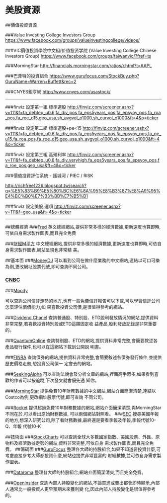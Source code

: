 # 美股資源

##價值投資資源 

###Value Investing College Investors Group
https://www.facebook.com/groups/valueinvestingcollege/videos/

###VIC價值投資學院中文組/价值投资学院 (Value Investing College Chinese Investors Group)
https://www.facebook.com/groups/taiwanvic/?fref=ts

###MorningStar 
http://financials.morningstar.com/ratios/r.html?t=AAPL

###巴菲特的投資組合
https://www.gurufocus.com/StockBuy.php?GuruName=Warren+Buffett&rec=2

###CNYES鉅亨網
http://www.cnyes.com/usastock/

--------------------------------------------------

###finviz 設定第一組 標準選股
http://finviz.com/screener.ashx?v=111&f=fa_debteq_u0.6,fa_div_pos,fa_eps5years_pos,fa_epsyoy_pos,fa_roa_pos,fa_roe_o15,geo_usa,sh_avgvol_o1000,sh_curvol_o1000&ft=4&o=ticker

###finviz 設定第二組 標準選股+pe<15
http://finviz.com/screener.ashx?v=111&f=fa_debteq_u0.6,fa_div_pos,fa_eps5years_pos,fa_epsyoy_pos,fa_pe_u15,fa_roa_pos,fa_roe_o15,geo_usa,sh_avgvol_o1000,sh_curvol_o1000&ft=4&o=ticker

###finviz 設定第三組 高殖利率
http://finviz.com/screener.ashx?v=111&f=fa_debteq_u0.8,fa_div_veryhigh,fa_eps5years_pos,fa_epsyoy_pos,fa_roe_pos,geo_usa&ft=4&o=ticker

###價值投資評估系統 - 護城河 / PIEC / RISK

http://richfree1226.blogspot.tw/search?q=%E5%83%B9%E5%80%BC%E6%8A%95%E8%B3%87%E8%A9%95%E4%BC%B0%E7%B3%BB%E7%B5%B1

###finviz 設定美股 選項 
http://finviz.com/screener.ashx?v=111&f=geo_usa&ft=4&o=ticker


---

##總體經濟
###[Fred](https://fred.stlouisfed.org/)
英文總經網站,提供非常多樣的經濟數據,更新速度也算即時,可依自身需求製作圖表,而且完全免費

###[財經M平方](https://www.macromicro.me/macro)
中文總經網站,提供非常多樣的經濟數據,更新速度也算即時,可依自身需求製作圖表,網站呈現也非常精
美。

##基本面
###[MoneyDJ](https://money.moneydj.com/us/basic/basic0001/KO)
可以看到公司在做什麼業務的中文網站,連結以可口可樂為例,更改網址股票代號,即可查詢不同公司。

### [CNBC](https://www.cnbc.com/stock-screener/)

###[Moody](https://www.moodys.com/)




可以查詢公司信評走勢的地方,也有一些免費信評報告可以下載,可以學習信評公司怎麼評估償債能力,如
果喜歡投資公司債,是很值得參考的網站。

###[Dividend Chanel](https://www.dividendchannel.com/)
查詢普通股、特別股、ETD股利發放情況的網站,提供資料非常完整,若喜歡投資特別股或ETD這類固定收
益產品,股利發放記錄是非常重要的。

###[QuantumOnline](http://www.quantumonline.com/Index.cfm)
查詢特別股、ETD的網站,提供資料非常完整,會簡要敘述各產品發行條件,也可以在這網站下載到公開說
明書。

###[FINRA](http://finra-markets.morningstar.com/BondCenter/Default.jsp?part=3)
查詢債券的網站,提供資料非常完整,會簡要敘述各債券發行條件,並提供歷史價格走勢,想投資公司債一
定會去的網站。



###[SeekingAlpha](https://seekingalpha.com/)
可以查詢法說會及分析文章的網站,裡面高手眾多,如果看到喜歡的作者可以按追蹤,下次發文就會優先通
知你。

###[MorningStar](http://financials.morningstar.com/income-statement/is.html?t=cost&region=usa&culture=zh-TW&platform=sal)
提供免費10年財務數據的中文網站,網站介面簡潔清楚,連結以Costco為例,更改網址股票代號,即可查詢
不同公司。

###[Rocket](http://www.rocketfinancial.com/)
提供超過免費10年財務數據的網站,網站介面簡潔清楚,與MorningStar不同在於,可以看出原始財務數據,
可以兩個網站對照看。
###[SEC](https://www.sec.gov/search/search.htm)
搜尋美國年報的地方,想深入研究公司,除了看財務數據,最終還是要看季報及年報,季報代號10-Q、年報
代號10-K

##技術面
###[StockCharts](https://stockcharts.com/)
可以查詢全球大多數國家指數、美國股票、外匯、原物料及經濟數據走勢的網站,資料非常完整,可依自身
需求製作圖表,而且完全免費。
##籌碼面
###[GuruFocus](https://www.gurufocus.com/new_index/)
整理各大師的持股組合,如果不知道要投資什麼,可考慮直接參考大師都投資什麼,網站也提供非常豐富的
財經數據,並可依自身需求製作圖表。

###[Dataroma](https://dataroma.com/m/home.php)
整理各大師的持股組合,網站介面簡潔清爽,而且完全免費。

###[OpenInsider](http://openinsider.com/)
查詢內部人持股變化的網站,不論買進或賣出都會即時顯示,內部人通常比一般投資人更早預期未來獲利變
化,因此內部人持股變化是很值得參考的。